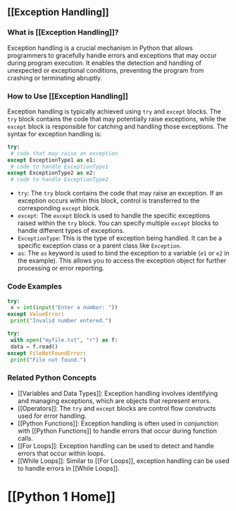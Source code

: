 ## [[Exception Handling]]

### What is [[Exception Handling]]?
Exception handling is a crucial mechanism in Python that allows programmers to gracefully handle errors and exceptions that may occur during program execution. It enables the detection and handling of unexpected or exceptional conditions, preventing the program from crashing or terminating abruptly.

### How to Use [[Exception Handling]]
Exception handling is typically achieved using `try` and `except` blocks. The `try` block contains the code that may potentially raise exceptions, while the `except` block is responsible for catching and handling those exceptions. The syntax for exception handling is:

```python
try:
 # code that may raise an exception
except ExceptionType1 as e1:
 # code to handle ExceptionType1
except ExceptionType2 as e2:
 # code to handle ExceptionType2
```
- `try`: The `try` block contains the code that may raise an exception. If an exception occurs within this block, control is transferred to the corresponding `except` block.
- `except`: The `except` block is used to handle the specific exceptions raised within the `try` block. You can specify multiple `except` blocks to handle different types of exceptions.
- `ExceptionType`: This is the type of exception being handled. It can be a specific exception class or a parent class like `Exception`.
- `as`: The `as` keyword is used to bind the exception to a variable (`e1` or `e2` in the example). This allows you to access the exception object for further processing or error reporting.

### Code Examples
```python
try:
 x = int(input("Enter a number: "))
except ValueError:
 print("Invalid number entered.")
```

```python
try:
 with open("myfile.txt", "r") as f:
 data = f.read()
except FileNotFoundError:
 print("File not found.")
```

### Related Python Concepts

- [[Variables and Data Types]]: Exception handling involves identifying and managing exceptions, which are objects that represent errors.
- [[Operators]]: The `try` and `except` blocks are control flow constructs used for error handling.
- [[Python Functions]]: Exception handling is often used in conjunction with [[Python Functions]] to handle errors that occur during function calls.
- [[For Loops]]: Exception handling can be used to detect and handle errors that occur within loops.
- [[While Loops]]: Similar to [[For Loops]], exception handling can be used to handle errors in [[While Loops]].
# [[Python 1 Home]]